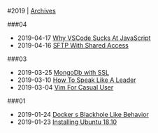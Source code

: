 
#2019 | [Archives](#index/contents.md)

###04
* 2019-04-17 [Why VSCode Sucks At JavaScript](#blog/2019/2019-04-17-Why-VSCode-Sucks-At-JavaScript.md)
* 2019-04-16 [SFTP With Shared Access](#blog/2019/2019-04-16-SFTP-With-Shared-Access.md)

###03
* 2019-03-25 [MongoDb with SSL](#blog/2019/2019-03-25-MongoDb-with-SSL.md)
* 2019-03-10 [How To Speak Like A Leader](#blog/2019/2019-03-10-How-To-Speak-Like-A-Leader.md)
* 2019-03-04 [Vim For Casual User](#blog/2019/2019-03-04-Vim-For-Casual-User.md)

###01
* 2019-01-24 [Docker s Blackhole Like Behavior](#blog/2019/2019-01-24-Docker-s-Blackhole-Like-Behavior.md)
* 2019-01-23 [Installing Ubuntu 18.10](#blog/2019/2019-01-23-Installing-Ubuntu-18.10.md)
